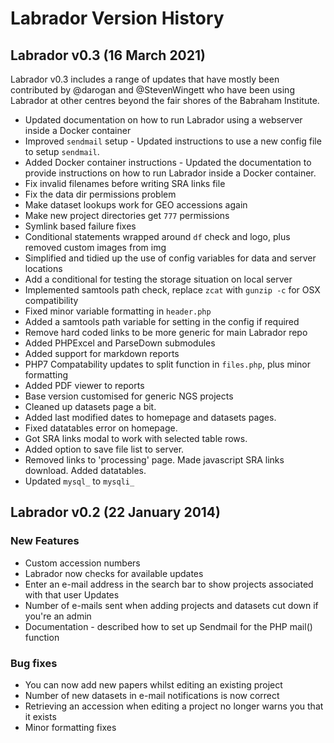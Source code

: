 # Labrador Version History

## Labrador v0.3 (16 March 2021)

Labrador v0.3 includes a range of updates that have mostly been contributed by @darogan and @StevenWingett who have been using Labrador at other centres beyond the fair shores of the Babraham Institute.

* Updated documentation on how to run Labrador using a webserver inside a Docker container
* Improved `sendmail` setup - Updated instructions to use a new config file to setup `sendmail`.
* Added Docker container instructions - Updated the documentation to provide instructions on how to run Labrador inside a Docker container.
* Fix invalid filenames before writing SRA links file
* Fix the data dir permissions problem
* Make dataset lookups work for GEO accessions again
* Make new project directories get `777` permissions
* Symlink based failure fixes
* Conditional statements wrapped around `df` check and logo, plus removed custom images from img
* Simplified and tidied up the use of config variables for data and server locations
* Add a conditional for testing the storage situation on local server
* Implemented samtools path check, replace `zcat` with `gunzip -c` for OSX compatibility
* Fixed minor variable formatting in `header.php`
* Added a samtools path variable for setting in the config if required
* Remove hard coded links to be more generic for main Labrador repo
* Added PHPExcel and ParseDown submodules
* Added support for markdown reports
* PHP7 Compatability updates to split function in `files.php`, plus minor formatting
* Added PDF viewer to reports
* Base version customised for generic NGS projects
* Cleaned up datasets page a bit.
* Added last modified dates to homepage and datasets pages.
* Fixed datatables error on homepage.
* Got SRA links modal to work with selected table rows.
* Added option to save file list to server.
* Removed links to 'processing' page. Made javascript SRA links download. Added datatables.
* Updated `mysql_` to `mysqli_`

## Labrador v0.2 (22 January 2014)


### New Features

- Custom accession numbers
- Labrador now checks for available updates
- Enter an e-mail address in the search bar to show projects associated 
with that user Updates
- Number of e-mails sent when adding projects and datasets cut down if 
you're an admin
- Documentation - described how to set up Sendmail for the PHP mail() 
function

### Bug fixes

- You can now add new papers whilst editing an existing project
- Number of new datasets in e-mail notifications is now correct
- Retrieving an accession when editing a project no longer warns you that 
it exists
- Minor formatting fixes
